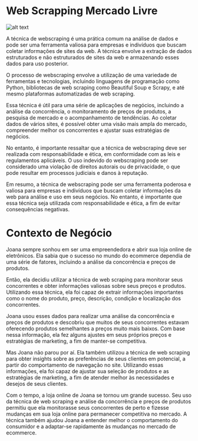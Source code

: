 # Web Scrapping Mercado Livre
![alt text](https://certificadocursosonline.com/blog/wp-content/uploads/2020/05/como-comprar-no-mercado-livre.jpg)

A técnica de webscraping é uma prática comum na análise de dados e pode ser uma ferramenta valiosa para empresas e indivíduos que buscam coletar informações de sites da web. A técnica envolve a extração de dados estruturados e não estruturados de sites da web e armazenando esses dados para uso posterior.

O processo de webscraping envolve a utilização de uma variedade de ferramentas e tecnologias, incluindo linguagens de programação como Python, bibliotecas de web scraping como Beautiful Soup e Scrapy, e até mesmo plataformas automatizadas de web scraping.

Essa técnica é útil para uma série de aplicações de negócios, incluindo a análise da concorrência, o monitoramento de preços de produtos, a pesquisa de mercado e o acompanhamento de tendências. Ao coletar dados de vários sites, é possível obter uma visão mais ampla do mercado, compreender melhor os concorrentes e ajustar suas estratégias de negócios.

No entanto, é importante ressaltar que a técnica de webscraping deve ser realizada com responsabilidade e ética, em conformidade com as leis e regulamentos aplicáveis. O uso indevido do webscraping pode ser considerado uma violação de direitos autorais ou de privacidade, o que pode resultar em processos judiciais e danos à reputação.

Em resumo, a técnica de webscraping pode ser uma ferramenta poderosa e valiosa para empresas e indivíduos que buscam coletar informações da web para análise e uso em seus negócios. No entanto, é importante que essa técnica seja utilizada com responsabilidade e ética, a fim de evitar consequências negativas.

# Contexto de Negócio 
Joana sempre sonhou em ser uma empreendedora e abrir sua loja online de eletrônicos. Ela sabia que o sucesso no mundo do ecommerce dependia de uma série de fatores, incluindo a análise da concorrência e preços de produtos.

Então, ela decidiu utilizar a técnica de web scraping para monitorar seus concorrentes e obter informações valiosas sobre seus preços e produtos. Utilizando essa técnica, ela foi capaz de extrair informações importantes como o nome do produto, preço, descrição, condição e localização dos concorrentes.

Joana usou esses dados para realizar uma análise da concorrência e preços de produtos e descobriu que muitos de seus concorrentes estavam oferecendo produtos semelhantes a preços muito mais baixos. Com base nessa informação, ela fez alguns ajustes em seus próprios preços e estratégias de marketing, a fim de manter-se competitiva.

Mas Joana não parou por aí. Ela também utilizou a técnica de web scraping para obter insights sobre as preferências de seus clientes em potencial, a partir do comportamento de navegação no site. Utilizando essas informações, ela foi capaz de ajustar sua seleção de produtos e as estratégias de marketing, a fim de atender melhor às necessidades e desejos de seus clientes.

Com o tempo, a loja online de Joana se tornou um grande sucesso. Seu uso da técnica de web scraping e análise da concorrência e preços de produtos permitiu que ela monitorasse seus concorrentes de perto e fizesse mudanças em sua loja online para permanecer competitiva no mercado. A técnica também ajudou Joana a entender melhor o comportamento do consumidor e a adaptar-se rapidamente às mudanças no mercado de ecommerce.
